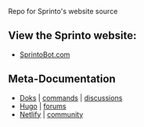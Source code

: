 Repo for Sprinto's website source

## View the Sprinto website:

- [SprintoBot.com](https://sprintobot.com/)

## Meta-Documentation

- [Doks](https://getdoks.org/) | [commands](https://getdoks.org/docs/prologue/commands/) | [discussions](https://github.com/h-enk/doks/discussions)
- [Hugo](https://gohugo.io/documentation/) | [forums](https://discourse.gohugo.io/)
- [Netlify](https://docs.netlify.com/) | [community](https://community.netlify.com/)
